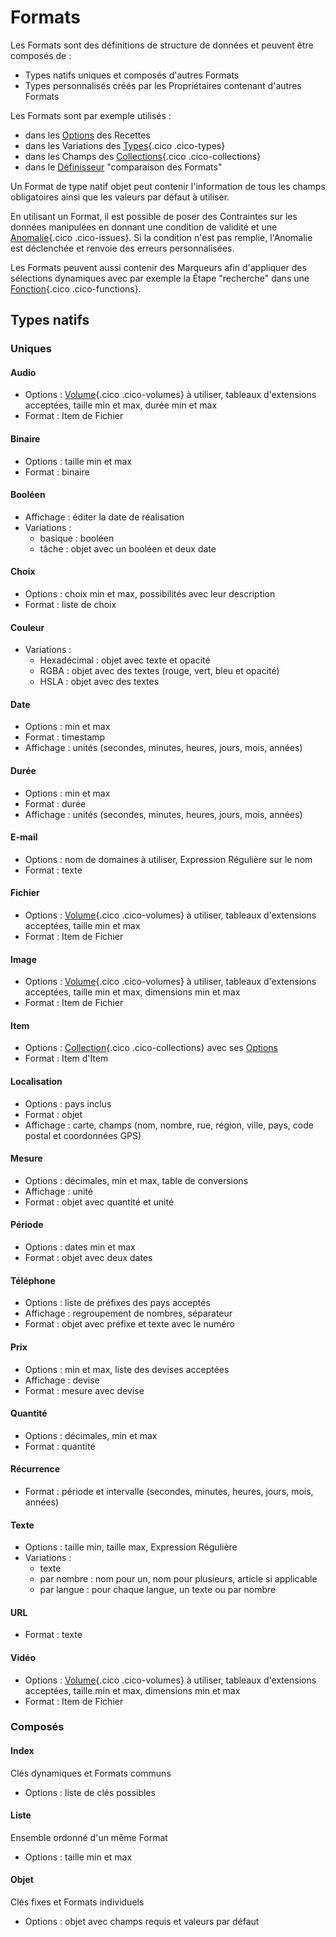 # Formats

Les Formats sont des définitions de structure de données et peuvent être composés de :

- Types natifs uniques et composés d'autres Formats
- Types personnalisés créés par les Propriétaires contenant d'autres Formats

Les Formats sont par exemple utilisés :

- dans les [Options](/fr/concepts/recipes/options/) des Recettes
- dans les Variations des [Types](/fr/concepts/validations/types/){.cico .cico-types}
- dans les Champs des [Collections](/fr/concepts/storage/collections/){.cico .cico-collections}
- dans le [Définisseur](/fr/concepts/recipes/setters/) "comparaison des Formats"

Un Format de type natif objet peut contenir l'information de tous les champs obligatoires ainsi que les valeurs par défaut à utiliser.

En utilisant un Format, il est possible de poser des Contraintes sur les données manipulées en donnant une condition de validité et une [Anomalie](/fr/concepts/validations/issues/){.cico .cico-issues}. Si la condition n'est pas remplie, l'Anomalie est déclenchée et renvoie des erreurs personnalisées.

Les Formats peuvent aussi contenir des Marqueurs afin d'appliquer des sélections dynamiques avec par exemple la Étape "recherche" dans une [Fonction](/fr/concepts/automations/functions/){.cico .cico-functions}.

## Types natifs

### Uniques

#### Audio
- Options : [Volume](/fr/concepts/storage/volumes/){.cico .cico-volumes} à utiliser, tableaux d'extensions acceptées, taille min et max, durée min et max
- Format : Item de Fichier

#### Binaire
- Options : taille min et max
- Format : binaire

#### Booléen
- Affichage : éditer la date de réalisation
- Variations :
    - basique : booléen
    - tâche : objet avec un booléen et deux date

#### Choix
- Options : choix min et max, possibilités avec leur description
- Format : liste de choix

#### Couleur
- Variations :
    - Hexadécimal : objet avec texte et opacité
    - RGBA : objet avec des textes (rouge, vert, bleu et opacité)
    - HSLA : objet avec des textes

#### Date
- Options : min et max
- Format : timestamp
- Affichage : unités (secondes, minutes, heures, jours, mois, années)

#### Durée
- Options : min et max
- Format : durée
- Affichage : unités (secondes, minutes, heures, jours, mois, années)

#### E-mail
- Options : nom de domaines à utiliser, Expression Régulière sur le nom
- Format : texte

#### Fichier
- Options : [Volume](/fr/concepts/storage/volumes/){.cico .cico-volumes} à utiliser, tableaux d'extensions acceptées, taille min et max
- Format : Item de Fichier

#### Image
- Options : [Volume](/fr/concepts/storage/volumes/){.cico .cico-volumes} à utiliser, tableaux d'extensions acceptées, taille min et max, dimensions min et max
- Format : Item de Fichier

#### Item
- Options : [Collection](/fr/concepts/storage/collections/){.cico .cico-collections} avec ses [Options](/fr/concepts/recipes/options/)
- Format : Item d'Item

#### Localisation
- Options : pays inclus
- Format : objet
- Affichage : carte, champs (nom, nombre, rue, région, ville, pays, code postal et coordonnées GPS)

#### Mesure
- Options : décimales, min et max, table de conversions
- Affichage : unité
- Format : objet avec quantité et unité

#### Période
- Options : dates min et max
- Format : objet avec deux dates

#### Téléphone
- Options : liste de préfixes des pays acceptés
- Affichage : regroupement de nombres, séparateur
- Format : objet avec préfixe et texte avec le numéro

#### Prix
- Options : min et max, liste des devises acceptées
- Affichage : devise
- Format : mesure avec devise

#### Quantité
- Options : décimales, min et max
- Format : quantité

#### Récurrence
- Format : période et intervalle (secondes, minutes, heures, jours, mois, années)

#### Texte
- Options : taille min, taille max, Expression Régulière
- Variations :
    - texte
    - par nombre : nom pour un, nom pour plusieurs, article si applicable
    - par langue : pour chaque langue, un texte ou par nombre

#### URL
- Format : texte

#### Vidéo
- Options : [Volume](/fr/concepts/storage/volumes/){.cico .cico-volumes} à utiliser, tableaux d'extensions acceptées, taille min et max, dimensions min et max
- Format : Item de Fichier


### Composés

#### Index
Clés dynamiques et Formats communs

- Options : liste de clés possibles


#### Liste
Ensemble ordonné d'un même Format

- Options : taille min et max


#### Objet
Clés fixes et Formats individuels

- Options : objet avec champs requis et valeurs par défaut
